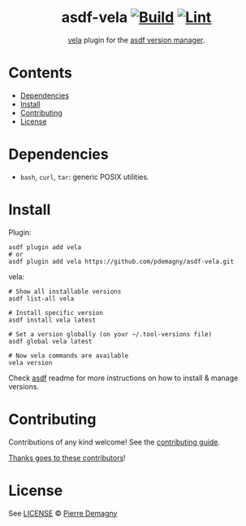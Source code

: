 <div align="center">

# asdf-vela [![Build](https://github.com/pdemagny/asdf-vela/actions/workflows/build.yml/badge.svg)](https://github.com/pdemagny/asdf-vela/actions/workflows/build.yml) [![Lint](https://github.com/pdemagny/asdf-vela/actions/workflows/lint.yml/badge.svg)](https://github.com/pdemagny/asdf-vela/actions/workflows/lint.yml)


[vela](https://kubevela.io/docs/) plugin for the [asdf version manager](https://asdf-vm.com).

</div>

# Contents

- [Dependencies](#dependencies)
- [Install](#install)
- [Contributing](#contributing)
- [License](#license)

# Dependencies

- `bash`, `curl`, `tar`: generic POSIX utilities.

# Install

Plugin:

```shell
asdf plugin add vela
# or
asdf plugin add vela https://github.com/pdemagny/asdf-vela.git
```

vela:

```shell
# Show all installable versions
asdf list-all vela

# Install specific version
asdf install vela latest

# Set a version globally (on your ~/.tool-versions file)
asdf global vela latest

# Now vela commands are available
vela version
```

Check [asdf](https://github.com/asdf-vm/asdf) readme for more instructions on how to
install & manage versions.

# Contributing

Contributions of any kind welcome! See the [contributing guide](contributing.md).

[Thanks goes to these contributors](https://github.com/pdemagny/asdf-vela/graphs/contributors)!

# License

See [LICENSE](LICENSE) © [Pierre Demagny](https://github.com/pdemagny/)
